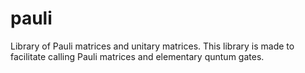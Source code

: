 # pauli
Library of Pauli matrices and unitary matrices. This library is made to facilitate calling Pauli matrices and elementary quntum gates.
